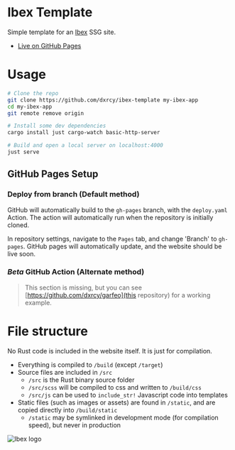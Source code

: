 # Ibex Template

Simple template for an [Ibex](https://github.com/dxrcy/ibex) SSG site.

- [Live on GitHub Pages](https://dxrcy.dev/ibex-template)

# Usage

```sh
# Clone the repo
git clone https://github.com/dxrcy/ibex-template my-ibex-app
cd my-ibex-app
git remote remove origin

# Install some dev dependencies
cargo install just cargo-watch basic-http-server

# Build and open a local server on localhost:4000
just serve
```

## GitHub Pages Setup

### Deploy from branch (Default method)

GitHub will automatically build to the `gh-pages` branch, with the `deploy.yaml` Action. The action will automatically run when the repository is initially cloned.

In repository settings, navigate to the `Pages` tab, and change 'Branch' to `gh-pages`. GitHub pages will automatically update, and the website should be live soon.

### *Beta* GitHub Action (Alternate method)

> This section is missing, but you can see [https://github.com/dxrcy/garfeo](this repository) for a working example.

# File structure

No Rust code is included in the website itself. It is just for compilation.

- Everything is compiled to `/build` (except `/target`)
- Source files are included in `/src`
    - `/src` is the Rust binary source folder
    - `/src/scss` will be compiled to css and written to `/build/css`
    - `/src/js` can be used to `include_str!` Javascript code into templates
- Static files (such as images or assets) are found in `/static`, and are copied directly into `/build/static`
    - `/static` may be symlinked in development mode (for compilation speed), but never in production

![Ibex logo](static/icon.png)

